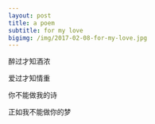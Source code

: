 ```yaml
---
layout: post
title: a poem
subtitle: for my love
bigimg: /img/2017-02-08-for-my-love.jpg
---
```


醉过才知酒浓  

爱过才知情重  

你不能做我的诗  

正如我不能做你的梦  
  
  
  
  

